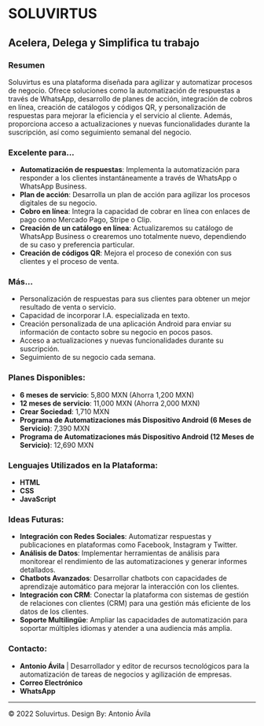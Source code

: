 # SOLUVIRTUS

## Acelera, Delega y Simplifica tu trabajo

### Resumen
Soluvirtus es una plataforma diseñada para agilizar y automatizar procesos de negocio. Ofrece soluciones como la automatización de respuestas a través de WhatsApp, desarrollo de planes de acción, integración de cobros en línea, creación de catálogos y códigos QR, y personalización de respuestas para mejorar la eficiencia y el servicio al cliente. Además, proporciona acceso a actualizaciones y nuevas funcionalidades durante la suscripción, así como seguimiento semanal del negocio.

### Excelente para...

- **Automatización de respuestas**: Implementa la automatización para responder a los clientes instantáneamente a través de WhatsApp o WhatsApp Business.
- **Plan de acción**: Desarrolla un plan de acción para agilizar los procesos digitales de su negocio.
- **Cobro en línea**: Integra la capacidad de cobrar en línea con enlaces de pago como Mercado Pago, Stripe o Clip.
- **Creación de un catálogo en línea**: Actualizaremos su catálogo de WhatsApp Business o crearemos uno totalmente nuevo, dependiendo de su caso y preferencia particular.
- **Creación de códigos QR**: Mejora el proceso de conexión con sus clientes y el proceso de venta.

### Más...
- Personalización de respuestas para sus clientes para obtener un mejor resultado de venta o servicio.
- Capacidad de incorporar I.A. especializada en texto.
- Creación personalizada de una aplicación Android para enviar su información de contacto sobre su negocio en pocos pasos.
- Acceso a actualizaciones y nuevas funcionalidades durante su suscripción.
- Seguimiento de su negocio cada semana.

### Planes Disponibles:
- **6 meses de servicio**: 5,800 MXN (Ahorra 1,200 MXN)
- **12 meses de servicio**: 11,000 MXN (Ahorra 2,000 MXN)
- **Crear Sociedad**: 1,710 MXN
- **Programa de Automatizaciones más Dispositivo Android (6 Meses de Servicio)**: 7,390 MXN
- **Programa de Automatizaciones más Dispositivo Android (12 Meses de Servicio)**: 12,690 MXN

### Lenguajes Utilizados en la Plataforma:
- **HTML**
- **CSS**
- **JavaScript**

### Ideas Futuras:
- **Integración con Redes Sociales**: Automatizar respuestas y publicaciones en plataformas como Facebook, Instagram y Twitter.
- **Análisis de Datos**: Implementar herramientas de análisis para monitorear el rendimiento de las automatizaciones y generar informes detallados.
- **Chatbots Avanzados**: Desarrollar chatbots con capacidades de aprendizaje automático para mejorar la interacción con los clientes.
- **Integración con CRM**: Conectar la plataforma con sistemas de gestión de relaciones con clientes (CRM) para una gestión más eficiente de los datos de los clientes.
- **Soporte Multilingüe**: Ampliar las capacidades de automatización para soportar múltiples idiomas y atender a una audiencia más amplia.

### Contacto:
- **Antonio Ávila** | Desarrollador y editor de recursos tecnológicos para la automatización de tareas de negocios y agilización de empresas.
- **Correo Electrónico**
- **WhatsApp**

---

© 2022 Soluvirtus. Design By: Antonio Ávila
